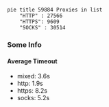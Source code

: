 
```mermaid
pie title 59884 Proxies in list
    "HTTP" : 27566
    "HTTPS": 9609
    "SOCKS" : 30514
```

### Some Info
#### Average Timeout

- mixed: 3.6s
- http: 1.9s
- https: 8.2s
- socks: 5.2s